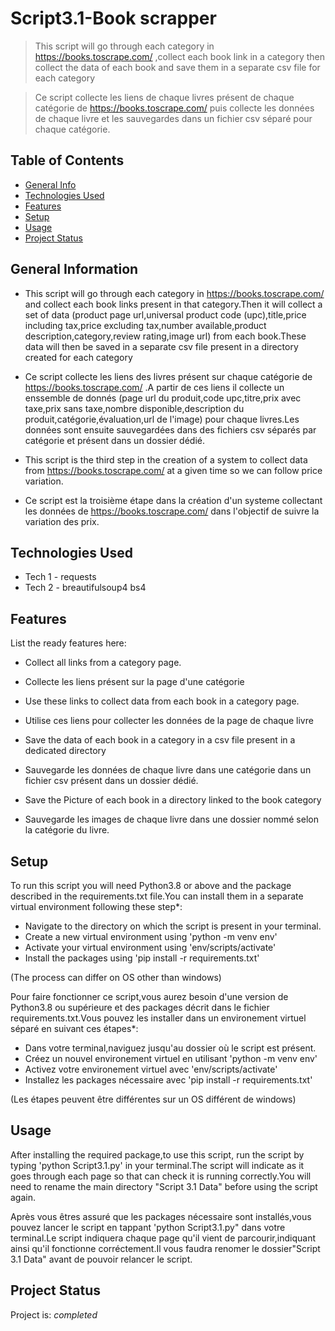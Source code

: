 # Script3.1-Book scrapper
> This script will go through each category in https://books.toscrape.com/ ,collect each book link in a category then collect the data of each book and save them in a separate csv file for each category 

> Ce script collecte les liens de chaque livres présent de chaque catégorie de https://books.toscrape.com/ puis collecte les données de chaque livre et les sauvegardes dans un fichier csv séparé pour chaque catégorie.

## Table of Contents
* [General Info](#general-information)
* [Technologies Used](#technologies-used)
* [Features](#features)
* [Setup](#setup)
* [Usage](#usage)
* [Project Status](#project-status)


## General Information
- This script will go through each category in https://books.toscrape.com/ and collect each book links present in that category.Then it will collect a set of data (product page url,universal product code (upc),title,price including tax,price excluding tax,number available,product description,category,review rating,image url) from each book.These data will then be saved in a separate csv file present in a directory created for each category
- Ce script collecte les liens des livres présent sur chaque catégorie de https://books.toscrape.com/ .A partir de ces liens il collecte un enssemble de donnés (page url du produit,code upc,titre,prix avec taxe,prix sans taxe,nombre disponible,description du produit,catégorie,évaluation,url de l'image) pour chaque livres.Les données sont ensuite sauvegardées dans des fichiers csv séparés par catégorie et présent dans un dossier dédié.

- This script is the third step in the creation of a system to collect data from https://books.toscrape.com/ at a given time so we can follow price variation.
- Ce script est la troisième étape dans la création d'un systeme collectant les données de https://books.toscrape.com/ dans l'objectif de suivre la variation des prix.


## Technologies Used
- Tech 1 - requests
- Tech 2 - breautifulsoup4 bs4

## Features
List the ready features here:
- Collect all links from a category page.
- Collecte les liens présent sur la page d'une catégorie

- Use these links to collect data from each book in a category page.
- Utilise ces liens pour collecter les données de la page de chaque livre

- Save the data of each book in a category in a csv file present in a dedicated directory
- Sauvegarde les données de chaque livre dans une catégorie dans un fichier csv présent dans un dossier dédié.

- Save the Picture of each book in a directory linked to the book category
- Sauvegarde les images de chaque livre dans une dossier nommé selon la catégorie du livre.


## Setup
To run this script you will need Python3.8 or above and the package described in the requirements.txt file.You can install them in a separate virtual environment following these step*:
- Navigate to the directory on which the script is present in your terminal.
- Create a new virtual environment using 'python -m venv env'
- Activate your virtual environment using 'env/scripts/activate'
- Install the packages using 'pip install -r requirements.txt'

(The process can differ on OS other than windows)

Pour faire fonctionner ce script,vous aurez besoin d'une version de Python3.8 ou supérieure et des packages décrit dans le fichier requirements.txt.Vous pouvez les installer dans un environement virtuel séparé en suivant ces étapes*:
- Dans votre terminal,naviguez jusqu'au dossier où le script est présent.
- Créez un nouvel environement virtuel en utilisant 'python -m venv env'
- Activez votre environement virtuel avec 'env/scripts/activate'
- Installez les packages nécessaire avec 'pip install -r requirements.txt'

(Les étapes peuvent être différentes sur un OS différent de windows)

## Usage

After installing the required package,to use this script, run the script by typing 'python Script3.1.py' in your terminal.The script will indicate as it goes through each page so that can check it is running correctly.You will need to rename the main directory "Script 3.1 Data" before using the script again.

Après vous êtres assuré que les packages nécessaire sont installés,vous pouvez lancer le script en tappant 'python Script3.1.py" dans votre terminal.Le script indiquera chaque page qu'il vient de parcourir,indiquant ainsi qu'il fonctionne corréctement.Il vous faudra renomer le dossier"Script 3.1 Data" avant de pouvoir relancer le script.

## Project Status
Project is: _completed_